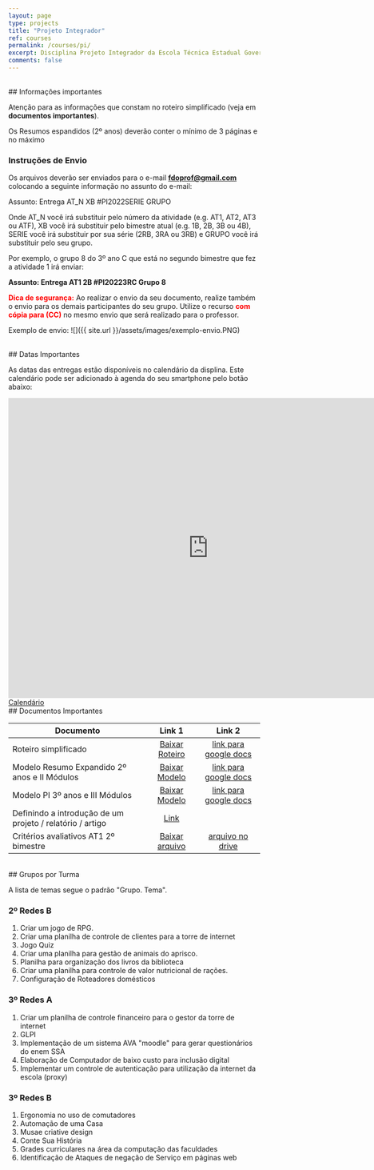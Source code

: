 ```yaml
---
layout: page
type: projects
title: "Projeto Integrador"
ref: courses
permalink: /courses/pi/
excerpt: Disciplina Projeto Integrador da Escola Técnica Estadual Governador Eduardo Campos, São bento do Una-PE.
comments: false
---
```


<br/>
## Informações importantes

Atenção para as informações que constam no roteiro simplificado (veja em **documentos importantes**).

Os Resumos espandidos (2º anos) deverão conter o mínimo de 3 páginas e no máximo 

### Instruções de Envio

Os arquivos deverão ser enviados para o e-mail **fdoprof@gmail.com** colocando a seguinte informação no assunto do e-mail:

Assunto: Entrega AT_N XB #PI2022SERIE GRUPO 

Onde AT_N você irá substituir pelo número da atividade (e.g. AT1, AT2, AT3 ou ATF), XB você irá substituir pelo bimestre atual (e.g. 1B, 2B, 3B ou 4B), SERIE você irá substituir por sua série (2RB, 3RA ou 3RB) e  GRUPO você irá substituir pelo seu grupo.

Por exemplo, o grupo 8 do 3º ano C que está no segundo bimestre que fez a atividade 1 irá enviar:

**Assunto: Entrega AT1 2B #PI20223RC Grupo 8** 

**<span style="color:red">Dica de segurança:</span>** Ao realizar o envio da seu documento, realize também o envio para os demais participantes do seu grupo. Utilize o recurso **<span style="color:red">com cópia para (CC)</span>** no mesmo envio que será realizado para o professor.

Exemplo de envio:
![]({{ site.url }}/assets/images/exemplo-envio.PNG)

<br/>
## Datas Importantes

<!-- #### 2º Bimestre
* **<span style="color:blue"><s>06/05/2022</s> <s>10/05/2022</s></span> - Entrega 1ª AT**: Introdução.
* **<span style="color:blue"><s>27/05/2022</s></span> <span style="color:blue"><s>30/05/2022</s></span> <span style="color:blue"><s>31/05/2022</s></span> - Entrega 2ª AT**: Final da Introdução. Início Justificativa e Motivação.
* **<span style="color:blue"><s>08/06/2022 à 10/06/2022</s></span> - Entrega 3ª AT**: Apresentações I Semana Dialogando com as Juventudes.
* **<span style="color:red">03/07/2022</span> - Avaliação**: Introdução, Justificativa e Objetivos (Concluídos).

#### 3º Bimestre
* **<span style="color:red"><s>31/08/2022</s> - Entrega 1ª AT**: Início do desenvolvimento
* **<span style="color:green"><s>08/09/2022</s></span> - Entrega 2ª AT**: Materiais e Métodos.
* **<span style="color:blue"><s>08/06/2022 à 10/06/2022</s></span> - Entrega 3ª AT**: Resultados e Considerações Finais.
* **<span style="color:red">03/07/2022</span> - Avaliação**: Entrega final .
-->
As datas das entregas estão disponíveis no calendário da displina. Este calendário pode ser adicionado à agenda do seu smartphone pelo botão abaixo:
<div class="container-iframe">
<iframe src="https://calendar.google.com/calendar/embed?src=3bectnujfj34aif6dno7luq76g%40group.calendar.google.com&ctz=America%2FRecife" style="border: 0" width="800" height="600" frameborder="0" scrolling="no"></iframe>
</div>
<a href="https://calendar.google.com/calendar/embed?src=3bectnujfj34aif6dno7luq76g%40group.calendar.google.com&ctz=America%2FRecife" target="blank" class="btn">Calendário</a> 
<br/>
## Documentos Importantes

| Documento | Link 1 | Link 2 |
| -- | :------------: | :---: |
| Roteiro simplificado | <a href="{{ site.url }}/assets/arquivos/pi/06.-Roteiro-simplificado-PI-.docx" target="blank" class="btn">Baixar Roteiro</a> | <a href="https://docs.google.com/document/d/1DlbhpB2dwugLRgZM87c32CykG0fgRHc3/edit?usp=sharing&ouid=113635184550147046996&rtpof=true&sd=true" target="blank" class="btn">link para google docs</a> | 
| Modelo Resumo Expandido 2º anos e II Módulos | <a href="{{ site.url }}/assets/arquivos/pi/Modelo-de-Resumo-Expandido-ETEGEC-2-Anos-e-II-Mods.docx" target="blank" class="btn">Baixar Modelo</a> | <a href="https://docs.google.com/document/d/17AU-lWG7vNFy-Dfudsoz2NWX9DtrCrlx/edit?usp=sharing&ouid=113635184550147046996&rtpof=true&sd=true" target="blank" class="btn">link para google docs</a> 
| Modelo PI 3º anos e III Módulos |  <a href="{{ site.url }}/assets/arquivos/pi/05.-Modelo-projeto-Integrador-3º-Anos-e-III-mods.docx" target="blank" class="btn">Baixar Modelo</a>| <a href="https://docs.google.com/document/d/1y0TXh57vRmn1oNd0T_R401l8iCQVvMu0/edit?usp=sharing&ouid=113635184550147046996&rtpof=true&sd=true" target="blank" class="btn">link para google docs</a> |
| Definindo a introdução de um projeto / relatório / artigo  |  <a href="https://edisciplinas.usp.br/pluginfile.php/3192482/mod_resource/content/1/INTRODUCAO.PDF" target="blank" class="btn">Link</a>|  |
| Critérios avaliativos AT1 2º bimestre |  <a href="{{ site.url }}/assets/arquivos/pi/CA2BAT1PI2022.pdf" target="blank" class="btn">Baixar arquivo</a>| <a href="https://drive.google.com/file/d/17fgzPHUgfTKkzl0NDjxJqKvxPUQev9s-/view?usp=sharing" target="blank" class="btn">arquivo no drive</a> |

<br/>
## Grupos por Turma

A lista de temas segue o padrão "Grupo. Tema".

### 2º Redes B


1. Criar um jogo de RPG. 
2. Criar uma planilha de controle de clientes para a torre de internet  
3. Jogo Quiz 
4. Criar uma planilha para gestão de animais do aprisco. 
5. Planilha para organização dos livros da biblioteca 
6. Criar uma planilha para controle de valor nutricional de rações. 
7. Configuração de Roteadores domésticos 

### 3º Redes A


1. Criar um planilha de controle financeiro para o gestor da torre de internet 
2. GLPI  
3. Implementação de um sistema AVA "moodle" para gerar questionários do enem SSA 
4. Elaboração de Computador de baixo custo para inclusão digital 
5. Implementar um controle de autenticação para utilização da internet da escola (proxy) 

### 3º Redes B


1. Ergonomia no uso de comutadores
2. Automação de uma Casa
3. Musae criative design 
4. Conte Sua História 
5. Grades curriculares na área da computação das faculdades 
6. Identificação de Ataques de negação de Serviço em páginas web

